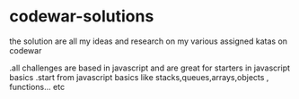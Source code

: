 # codewar-solutions

the solution are all my ideas and research on my various assigned katas on codewar

.all challenges are based in javascript and are great for starters in javascript basics
.start from javascript basics like stacks,queues,arrays,objects , functions... etc
